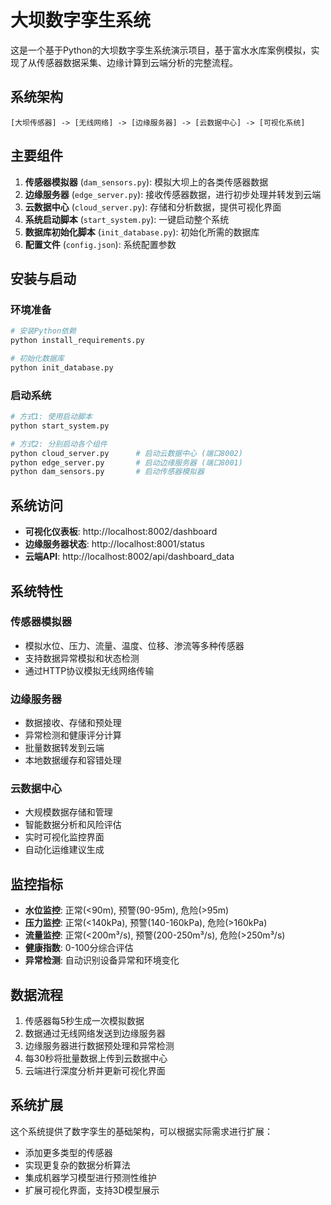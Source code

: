 # 大坝数字孪生系统

这是一个基于Python的大坝数字孪生系统演示项目，基于富水水库案例模拟，实现了从传感器数据采集、边缘计算到云端分析的完整流程。

## 系统架构

```
[大坝传感器] -> [无线网络] -> [边缘服务器] -> [云数据中心] -> [可视化系统]
```

## 主要组件

1. **传感器模拟器** (`dam_sensors.py`): 模拟大坝上的各类传感器数据
2. **边缘服务器** (`edge_server.py`): 接收传感器数据，进行初步处理并转发到云端
3. **云数据中心** (`cloud_server.py`): 存储和分析数据，提供可视化界面
4. **系统启动脚本** (`start_system.py`): 一键启动整个系统
5. **数据库初始化脚本** (`init_database.py`): 初始化所需的数据库
6. **配置文件** (`config.json`): 系统配置参数

## 安装与启动

### 环境准备

```bash
# 安装Python依赖
python install_requirements.py

# 初始化数据库
python init_database.py
```

### 启动系统

```bash
# 方式1: 使用启动脚本
python start_system.py

# 方式2: 分别启动各个组件
python cloud_server.py      # 启动云数据中心 (端口8002)
python edge_server.py       # 启动边缘服务器 (端口8001)
python dam_sensors.py       # 启动传感器模拟器
```

## 系统访问

- **可视化仪表板**: http://localhost:8002/dashboard
- **边缘服务器状态**: http://localhost:8001/status
- **云端API**: http://localhost:8002/api/dashboard_data

## 系统特性

### 传感器模拟器
- 模拟水位、压力、流量、温度、位移、渗流等多种传感器
- 支持数据异常模拟和状态检测
- 通过HTTP协议模拟无线网络传输

### 边缘服务器
- 数据接收、存储和预处理
- 异常检测和健康评分计算
- 批量数据转发到云端
- 本地数据缓存和容错处理

### 云数据中心
- 大规模数据存储和管理
- 智能数据分析和风险评估
- 实时可视化监控界面
- 自动化运维建议生成

## 监控指标
- **水位监控**: 正常(<90m), 预警(90-95m), 危险(>95m)
- **压力监控**: 正常(<140kPa), 预警(140-160kPa), 危险(>160kPa)
- **流量监控**: 正常(<200m³/s), 预警(200-250m³/s), 危险(>250m³/s)
- **健康指数**: 0-100分综合评估
- **异常检测**: 自动识别设备异常和环境变化

## 数据流程
1. 传感器每5秒生成一次模拟数据
2. 数据通过无线网络发送到边缘服务器
3. 边缘服务器进行数据预处理和异常检测
4. 每30秒将批量数据上传到云数据中心
5. 云端进行深度分析并更新可视化界面

## 系统扩展
这个系统提供了数字孪生的基础架构，可以根据实际需求进行扩展：
- 添加更多类型的传感器
- 实现更复杂的数据分析算法
- 集成机器学习模型进行预测性维护
- 扩展可视化界面，支持3D模型展示 